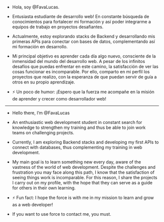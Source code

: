 - Hola, soy @FavaLucas.
  
- Entusiasta estudiante de desarrollo web! En constante búsqueda de conocimientos para fortalecer mi formación y así poder integrarme a equipos de trabajo en proyectos desafiantes.
- Actualmente, estoy explorando stacks de Backend y desarrollando mis primeras APIs para conectar con bases de datos, complementando así mi formación en desarrollo.
  
- Mi principal objetivo es aprender cada día algo nuevo, consciente de la inmensidad del mundo del desarrollo web.
  A pesar de los infinitos desafíos que puedas enfrentar en este camino, la satisfacción de ver las cosas funcionar es incomparable.
  Por ello, comparto en mi perfil los proyectos que realizo, con la esperanza de que puedan servir de guía a otros en su propio aprendizaje.
  
- ⚡ Un poco de humor: ¡Espero que la fuerza me acompañe en la misión de aprender y crecer como desarrollador web!

*************************************************************************************************************************************************

- Hello there, I’m @FavaLucas
  
- An enthusiastic web development student in constant search for knowledge to strengthen my training and thus be able to join work teams on challenging projects.
- Currently, I am exploring Backend stacks and developing my first APIs to connect with databases, thus complementing my training in web development.
  
- My main goal is to learn something new every day, aware of the vastness of the world of web development. Despite the challenges and frustration you may face along this path, I know that the satisfaction of seeing things work is incomparable. For this reason, I share the projects I carry out on my profile, with the hope that they can serve as a guide for others in their own learning.
  

- ⚡ Fun fact: I hope the force is with me in my mission to learn and grow as a web developer!
- If you want to use force to contact me, you must.

<!---
FavaLucas/FavaLucas is a ✨ special ✨ repository because its `README.md` (this file) appears on your GitHub profile.
You can click the Preview link to take a look at your changes.
--->
